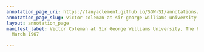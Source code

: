 ```yaml
---
annotation_page_uri: https://tanyaclement.github.io/SGW-SI/annotations/victor-coleman-at-sir-george-williams-university-the-poetry-series-3-march-1967-canvas-1-victor-coleman.json
annotation_page_slug: victor-coleman-at-sir-george-williams-university-the-poetry-series-3-march-1967-canvas-1-victor-coleman
layout: annotation_page
manifest_label: Victor Coleman at Sir George Williams University, The Poetry Series,  3
  March 1967

---
```

